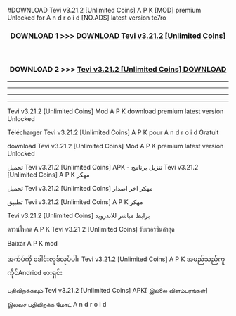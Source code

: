 #DOWNLOAD Tevi v3.21.2  [Unlimited Coins] A P K [MOD] premium Unlocked for A n d r o i d [NO.ADS] latest version te7ro



<div align="center">

<h3>DOWNLOAD 1 >>> <a href="https://teeasianyam.web.app?sq=Tevi v3.21.2  [Unlimited Coins]">DOWNLOAD Tevi v3.21.2  [Unlimited Coins] </a></h3><br>

<h3>DOWNLOAD 2 >>> <a href="https://teeasianyam.web.app?sq=Tevi v3.21.2  [Unlimited Coins] ">Tevi v3.21.2  [Unlimited Coins]  DOWNLOAD </a></h3>

</div>


----------------------------------------------------------

----------------------------------------------------------

----------------------------------------------------------

----------------------------------------------------------


Tevi v3.21.2  [Unlimited Coins]  Mod A P K download premium latest version Unlocked

Télécharger Tevi v3.21.2  [Unlimited Coins]  A P K pour A n d r o i d Gratuit

download Tevi v3.21.2  [Unlimited Coins]  Mod A P K premium latest version Unlocked

تحميل Tevi v3.21.2  [Unlimited Coins]  APK - تنزيل برنامج Tevi v3.21.2  [Unlimited Coins]  A P K مهكر

تحميل Tevi v3.21.2  [Unlimited Coins]  مهكر اخر اصدار

تطبيق Tevi v3.21.2  [Unlimited Coins]  A P K مهكر

Tevi v3.21.2  [Unlimited Coins]  برابط مباشر للاندرويد

ดาวน์โหลด A P K Tevi v3.21.2  [Unlimited Coins]  รับเวอร์ชันล่าสุด

Baixar A P K mod

အက်ပ်ကို ဒေါင်းလုဒ်လုပ်ပါ။ Tevi v3.21.2  [Unlimited Coins]  A P K အမည်သည်ကူကိုင်Andriod ဗားရှင်း

பதிவிறக்கவும் Tevi v3.21.2  [Unlimited Coins]  APK[ இல்லை விளம்பரங்கள்] 
 
இலவச பதிவிறக்க மோட் A n d r o i d



